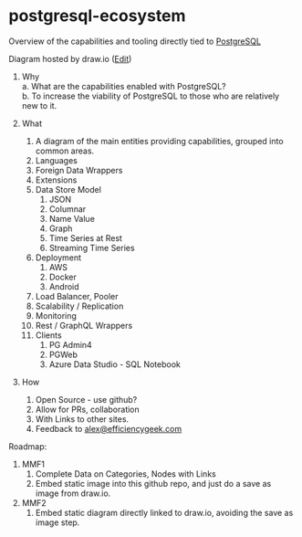 # postgresql-ecosystem
<!-- https://stackoverflow.com/questions/3492153/markdown-open-a-new-window-link/5803384 -->
Overview of the capabilities and tooling directly tied to <a href="https://postgresql.org/" target="_blank">PostgreSQL</a>

Diagram hosted by draw.io (<a href="https://www.draw.io/?mode=github#HEfficiencyGeek%2Fpostgresql-ecosystem%2Fmaster%2Fpostgresql-ecosystem.drawio" target="_drawio">Edit</a>)

1. Why  
	a. What are the capabilities enabled with PostgreSQL?  
	b. To increase the viability of PostgreSQL to those who are relatively new to it.
2. What  
	1. A diagram of the main entities providing capabilities, grouped into common areas.  
	1. Languages  
	1. Foreign Data Wrappers  
	1. Extensions  
	1. Data Store Model   
		1. JSON  
		1. Columnar  
		1. Name Value  
		1. Graph  
		1. Time Series at Rest  
		1. Streaming Time Series  
	1. Deployment  
		1. AWS  
		1. Docker  
		1. Android  
	1. Load Balancer, Pooler  
	1. Scalability / Replication  
	1. Monitoring  
	1. Rest / GraphQL Wrappers  
	1. Clients  
		1. PG Admin4  
		1. PGWeb  
		1. Azure Data Studio - SQL Notebook  

3. How  
	1. Open Source - use github?  
	1. Allow for PRs, collaboration  
	1. With Links to other sites.  
	1. Feedback to alex@efficiencygeek.com  

Roadmap:  
1. MMF1  
	1.	Complete Data on Categories, Nodes with Links
	2. 	Embed static image into this github repo, and just do a save as image from draw.io.
2. MMF2
	1. Embed static diagram directly linked to draw.io, avoiding the save as image step.
